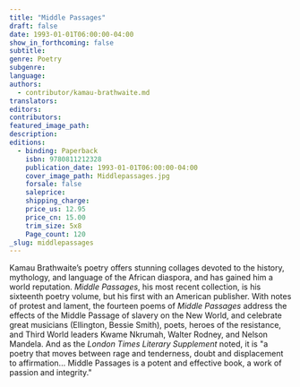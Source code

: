 ```yaml
---
title: "Middle Passages"
draft: false
date: 1993-01-01T06:00:00-04:00
show_in_forthcoming: false
subtitle:
genre: Poetry
subgenre:
language:
authors:
  - contributor/kamau-brathwaite.md
translators:
editors:
contributors:
featured_image_path:
description:
editions:
  - binding: Paperback
    isbn: 9780811212328
    publication_date: 1993-01-01T06:00:00-04:00
    cover_image_path: Middlepassages.jpg
    forsale: false
    saleprice:
    shipping_charge:
    price_us: 12.95
    price_cn: 15.00
    trim_size: 5x8
    Page_count: 120
_slug: middlepassages
---
```


Kamau Brathwaite’s poetry offers stunning collages devoted to the history, mythology, and language of the African diaspora, and has gained him a world reputation. _Middle Passages_, his most recent collection, is his sixteenth poetry volume, but his first with an American publisher. With notes of protest and lament, the fourteen poems of _Middle Passages_ address the effects of the Middle Passage of slavery on the New World, and celebrate great musicians (Ellington, Bessie Smith), poets, heroes of the resistance, and Third World leaders Kwame Nkrumah, Walter Rodney, and Nelson Mandela. And as the _London Times Literary Supplement_ noted, it is "a poetry that moves between rage and tenderness, doubt and displacement to affirmation... Middle Passages is a potent and effective book, a work of passion and integrity."


